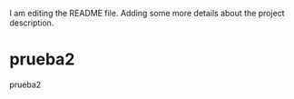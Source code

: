 I am editing the README file. Adding some more details about the project description.
# prueba2
prueba2
